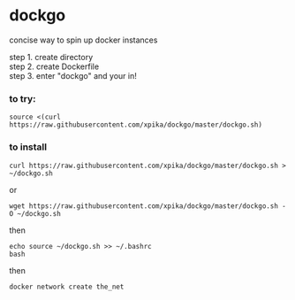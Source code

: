 # dockgo

concise way to spin up docker instances

 step 1. create directory                                                                                                                          
 step 2. create Dockerfile                                                                                                                                                                  
 step 3. enter "dockgo" and your in!        

### to try:

```
source <(curl https://raw.githubusercontent.com/xpika/dockgo/master/dockgo.sh) 
```

### to install
```
curl https://raw.githubusercontent.com/xpika/dockgo/master/dockgo.sh > ~/dockgo.sh 
```
or
```
wget https://raw.githubusercontent.com/xpika/dockgo/master/dockgo.sh -O ~/dockgo.sh
```
then
```
echo source ~/dockgo.sh >> ~/.bashrc
bash
```

then
```
docker network create the_net
```
